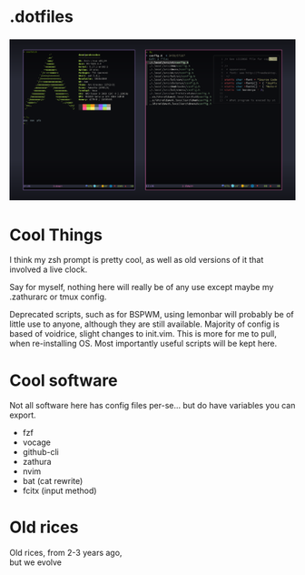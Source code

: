# .dotfiles
<h3 align="center"><img src="./unknown.png" width="900px"></h3>

# Cool Things
I think my zsh prompt is pretty cool, as well as old versions of it that involved a live clock.


Say for myself, nothing here will really be of any use except maybe my .zathurarc or tmux config.

Deprecated scripts, such as for BSPWM, using lemonbar will probably be of little use to anyone, although they are still available.
Majority of config is based of voidrice, slight changes to init.vim. This is more for me to pull, when re-installing OS.
Most importantly useful scripts will be kept here.

# Cool software
Not all software here has config files per-se... but do have variables you can export.

- fzf
- vocage
- github-cli
- zathura
- nvim
- bat (cat rewrite)
- fcitx (input method)

# Old rices
Old rices, from 2-3 years ago,  
but we evolve 
